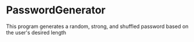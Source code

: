# PasswordGenerator
This program generates a random, strong, and shuffled password based on the user's desired length
